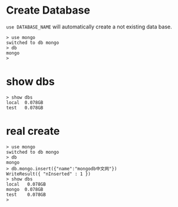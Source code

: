 # Create Database
`use DATABASE_NAME` will automatically create a not existing data base.
```
> use mongo  
switched to db mongo  
> db 
mongo 
>   
```
# show dbs
```
> show dbs  
local  0.078GB  
test   0.078GB   
```
# real create 
```
> use mongo  
switched to db mongo  
> db 
mongo 
> db.mongo.insert({"name":"mongodb中文网"})
WriteResult({ "nInserted" : 1 })  
> show dbs  
local   0.078GB  
mongo  0.078GB 
test    0.078GB  
>      
```
